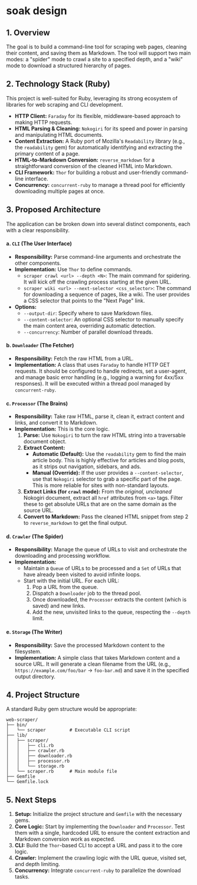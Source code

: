 # soak design 

## 1. Overview

The goal is to build a command-line tool for scraping web pages, cleaning their content, and saving them as Markdown. The tool will support two main modes: a "spider" mode to crawl a site to a specified depth, and a "wiki" mode to download a structured hierarchy of pages.

## 2. Technology Stack (Ruby)

This project is well-suited for Ruby, leveraging its strong ecosystem of libraries for web scraping and CLI development.

- **HTTP Client:** `Faraday` for its flexible, middleware-based approach to making HTTP requests.
- **HTML Parsing & Cleaning:** `Nokogiri` for its speed and power in parsing and manipulating HTML documents.
- **Content Extraction:** A Ruby port of Mozilla's `Readability` library (e.g., the `readability` gem) for automatically identifying and extracting the primary content of a page.
- **HTML-to-Markdown Conversion:** `reverse_markdown` for a straightforward conversion of the cleaned HTML into Markdown.
- **CLI Framework:** `Thor` for building a robust and user-friendly command-line interface.
- **Concurrency:** `concurrent-ruby` to manage a thread pool for efficiently downloading multiple pages at once.

## 3. Proposed Architecture

The application can be broken down into several distinct components, each with a clear responsibility.

#### a. `CLI` (The User Interface)

- **Responsibility:** Parse command-line arguments and orchestrate the other components.
- **Implementation:** Use `Thor` to define commands.
  - `scraper crawl <url> --depth <N>`: The main command for spidering. It will kick off the crawling process starting at the given URL.
  - `scraper wiki <url> --next-selector <css_selector>`: The command for downloading a sequence of pages, like a wiki. The user provides a CSS selector that points to the "Next Page" link.
- **Options:**
  - `--output-dir`: Specify where to save Markdown files.
  - `--content-selector`: An optional CSS selector to manually specify the main content area, overriding automatic detection.
  - `--concurrency`: Number of parallel download threads.

#### b. `Downloader` (The Fetcher)

- **Responsibility:** Fetch the raw HTML from a URL.
- **Implementation:** A class that uses `Faraday` to handle HTTP GET requests. It should be configured to handle redirects, set a user-agent, and manage basic error handling (e.g., logging a warning for 4xx/5xx responses). It will be executed within a thread pool managed by `concurrent-ruby`.

#### c. `Processor` (The Brains)

- **Responsibility:** Take raw HTML, parse it, clean it, extract content and links, and convert it to Markdown.
- **Implementation:** This is the core logic.
  1.  **Parse:** Use `Nokogiri` to turn the raw HTML string into a traversable document object.
  2.  **Extract Content:**
      - **Automatic (Default):** Use the `readability` gem to find the main article body. This is highly effective for articles and blog posts, as it strips out navigation, sidebars, and ads.
      - **Manual (Override):** If the user provides a `--content-selector`, use that `Nokogiri` selector to grab a specific part of the page. This is more reliable for sites with non-standard layouts.
  3.  **Extract Links (for `crawl` mode):** From the *original, uncleaned* Nokogiri document, extract all `href` attributes from `<a>` tags. Filter these to get absolute URLs that are on the same domain as the source URL.
  4.  **Convert to Markdown:** Pass the cleaned HTML snippet from step 2 to `reverse_markdown` to get the final output.

#### d. `Crawler` (The Spider)

- **Responsibility:** Manage the queue of URLs to visit and orchestrate the downloading and processing workflow.
- **Implementation:**
  - Maintain a `Queue` of URLs to be processed and a `Set` of URLs that have already been visited to avoid infinite loops.
  - Start with the initial URL. For each URL:
    1.  Pop a URL from the queue.
    2.  Dispatch a `Downloader` job to the thread pool.
    3.  Once downloaded, the `Processor` extracts the content (which is saved) and new links.
    4.  Add the new, unvisited links to the queue, respecting the `--depth` limit.

#### e. `Storage` (The Writer)

- **Responsibility:** Save the processed Markdown content to the filesystem.
- **Implementation:** A simple class that takes Markdown content and a source URL. It will generate a clean filename from the URL (e.g., `https://example.com/foo/bar` -> `foo-bar.md`) and save it in the specified output directory.

## 4. Project Structure

A standard Ruby gem structure would be appropriate:

```
web-scraper/
├── bin/
│   └── scraper         # Executable CLI script
├── lib/
│   ├── scraper/
│   │   ├── cli.rb
│   │   ├── crawler.rb
│   │   ├── downloader.rb
│   │   ├── processor.rb
│   │   └── storage.rb
│   └── scraper.rb      # Main module file
├── Gemfile
└── Gemfile.lock
```

## 5. Next Steps

1.  **Setup:** Initialize the project structure and `Gemfile` with the necessary gems.
2.  **Core Logic:** Start by implementing the `Downloader` and `Processor`. Test them with a single, hardcoded URL to ensure the content extraction and Markdown conversion work as expected.
3.  **CLI:** Build the `Thor`-based CLI to accept a URL and pass it to the core logic.
4.  **Crawler:** Implement the crawling logic with the URL queue, visited set, and depth limiting.
5.  **Concurrency:** Integrate `concurrent-ruby` to parallelize the download tasks.
